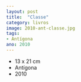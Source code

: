 ```yaml
---
layout: post
title:  "Classe"
category: livros
image: 2010-ant-classe.jpg
tags:
- Antígona
ano: 2010
---
```


- 13 x 21 cm
- Antígona
- 2010

